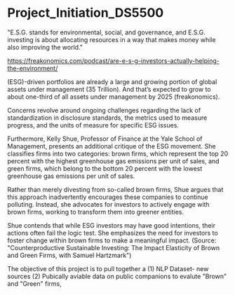 # Project_Initiation_DS5500

"E.S.G. stands for environmental, social, and governance, and E.S.G. investing is about allocating resources in a way that makes money while also improving the world." 

https://freakonomics.com/podcast/are-e-s-g-investors-actually-helping-the-environment/

(ESG)-driven portfolios are already a large and growing portion of global assets under management (35 Trillion).  And that’s expected to grow to about one-third of all assets under management by 2025 (freakonomics). 

Concerns revolve around ongoing challenges regarding the lack of standardization in disclosure standards, the metrics used to measure progress, and the units of measure for specific ESG issues. 

Furthermore, Kelly Shue, Professor of Finance at the Yale School of Management, presents an additional critique of the ESG movement. She classifies firms into two categories: brown firms, which represent the top 20 percent with the highest greenhouse gas emissions per unit of sales, and green firms, which belong to the bottom 20 percent with the lowest greenhouse gas emissions per unit of sales.

Rather than merely divesting from so-called brown firms, Shue argues that this approach inadvertently encourages these companies to continue polluting. Instead, she advocates for investors to actively engage with brown firms, working to transform them into greener entities.

Shue contends that while ESG investors may have good intentions, their actions often fail the logic test. She emphasizes the need for investors to foster change within brown firms to make a meaningful impact. (Source: "Counterproductive Sustainable Investing: The Impact Elasticity of Brown and Green Firms, with Samuel Hartzmark") 

The objective of this project is to pull together a (1) NLP Dataset- new sources (2) Pubically aviable data on public companions to evalute "Brown" and "Green" firms, 
